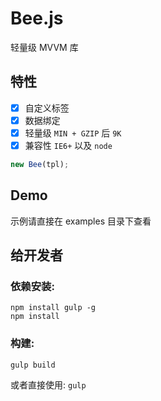 # Bee.js

轻量级 MVVM 库

特性
---
- [x] 自定义标签
- [x] 数据绑定
- [x] 轻量级 `MIN + GZIP` 后 `9K`
- [x] 兼容性 `IE6+` 以及 `node`

```javascript
new Bee(tpl);
```

Demo
---
示例请直接在 examples 目录下查看

给开发者
---
### 依赖安装:

```
npm install gulp -g
npm install
```

### 构建:

```
gulp build
```

或者直接使用: `gulp`

